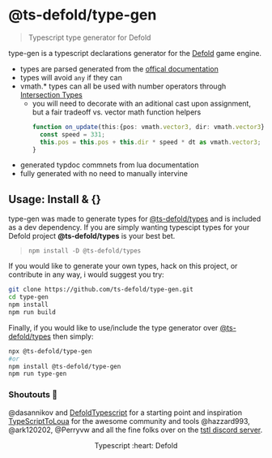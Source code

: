 # @ts-defold/type-gen
> Typescript type generator for Defold

type-gen is a typescript declarations generator for the [Defold](https://github.com/defold/defold) game engine.
- types are parsed generated from the [offical documentation](https://defold.com/ref/stable/go/)
- types will avoid `any` if they can
- vmath.* types can all be used with number operators through [Intersection Types](https://www.typescriptlang.org/docs/handbook/unions-and-intersections.html)
  - you will need to decorate with an aditional cast upon assignment, but a fair tradeoff vs. vector math function helpers
    ```ts
    function on_update(this:{pos: vmath.vector3, dir: vmath.vector3}, dt: number) {
      const speed = 331;
      this.pos = this.pos + this.dir * speed * dt as vmath.vector3;
    }
    ```
- generated typdoc commnets from lua documentation
- fully generated with no need to manually intervine

## Usage: Install & {}
type-gen was made to generate types for [@ts-defold/types](https://github.com/ts-defold/types) and is included as a dev dependency.
If you are simply wanting typescipt types for your Defold project **@ts-defold/types** is your best bet.
> `npm install -D @ts-defold/types`

If you would like to generate your own types, hack on this project, or contribute in any way, i would suggest you try:
```sh
git clone https://github.com/ts-defold/type-gen.git
cd type-gen
npm install 
npm run build
```

Finally, if you would like to use/include the type generator over [@ts-defold/types](https://github.com/ts-defold/types) then simply:
```sh
npx @ts-defold/type-gen
#or
npm install @ts-defold/type-gen
npm run type-gen
```

### Shoutouts 📢
@dasannikov and [DefoldTypescript](https://github.com/dasannikov/DefoldTypeScript) for a starting point and inspiration
[TypeScriptToLoua](https://github.com/TypeScriptToLua/TypeScriptToLua) for the awesome community and tools
@hazzard993, @ark120202, @Perryvw and all the fine folks over on the [tstl discord server](https://discord.gg/BWAq58Y).
<p align="center" class="h4">
  Typescript :heart: Defold
</p>
